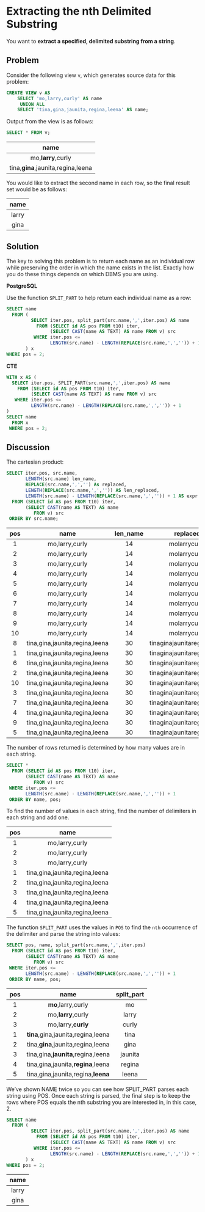 # Extracting the nth Delimited Substring

You want to **extract a specified, delimited substring from a string**.

## Problem

Consider the following view `v`, which generates source data for this problem:

```SQL
CREATE VIEW v AS
    SELECT 'mo,larry,curly' AS name
     UNION ALL
    SELECT 'tina,gina,jaunita,regina,leena' AS name;
```
Output from the view is as follows:

```SQL
SELECT * FROM v;
```

|name|
|:------------------------------:|
|mo,**larry**,curly|
|tina,**gina**,jaunita,regina,leena|

You would like to extract the second name in each row, so the final result set would be as follows:

|name|
|:-----:|
|larry|
|gina|

## Solution

The key to solving this problem is to return each name as an individual row while preserving the order in which the name exists in the list. Exactly how you do these things depends on which DBMS you are using.

**PostgreSQL**

Use the function `SPLIT_PART` to help return each individual name as a row:

```SQL
SELECT name
  FROM (
         SELECT iter.pos, split_part(src.name,',',iter.pos) AS name
           FROM (SELECT id AS pos FROM t10) iter,
                (SELECT CAST(name AS TEXT) AS name FROM v) src
          WHERE iter.pos <=
                LENGTH(src.name) - LENGTH(REPLACE(src.name,',','')) + 1
       ) x
WHERE pos = 2;
```

**CTE**

```SQL
WITH x AS (
  SELECT iter.pos, SPLIT_PART(src.name,',',iter.pos) AS name
    FROM (SELECT id AS pos FROM t10) iter,
         (SELECT CAST(name AS TEXT) AS name FROM v) src
   WHERE iter.pos <=
         LENGTH(src.name) - LENGTH(REPLACE(src.name,',','')) + 1
)
SELECT name
  FROM x
 WHERE pos = 2;
```

## Discussion

The cartesian product:

```SQL
SELECT iter.pos, src.name,
       LENGTH(src.name) len_name,
       REPLACE(src.name,',','') As replaced,
       LENGTH(REPLACE(src.name,',','')) AS len_replaced,
       LENGTH(src.name) - LENGTH(REPLACE(src.name,',','')) + 1 AS expr
  FROM (SELECT id AS pos FROM t10) iter,
       (SELECT CAST(name AS TEXT) AS name
          FROM v) src
 ORDER BY src.name;
```

|pos |              name              | len_name |          replaced          | len_replaced | expr|
|:----:|:--------------------------------:|:----------:|:----------------------------:|:--------------:|:------:|
|1 | mo,larry,curly | 14| molarrycurly | 12 |    3|
|  2 | mo,larry,curly                 |       14 | molarrycurly               |           12 |    3|
|  3 | mo,larry,curly                 |       14 | molarrycurly               |           12 |    3|
|  4 | mo,larry,curly                 |       14 | molarrycurly               |           12 |    3|
|  5 | mo,larry,curly                 |       14 | molarrycurly               |           12 |    3|
|  6 | mo,larry,curly                 |       14 | molarrycurly               |           12 |    3|
|  7 | mo,larry,curly                 |       14 | molarrycurly               |           12 |    3|
|  8 | mo,larry,curly                 |       14 | molarrycurly               |           12 |    3|
|  9 | mo,larry,curly                 |       14 | molarrycurly               |           12 |    3|
| 10 | mo,larry,curly                 |       14 | molarrycurly               |           12 |    3|
|  8 | tina,gina,jaunita,regina,leena |       30 | tinaginajaunitareginaleena |           26 |    5|
|  1 | tina,gina,jaunita,regina,leena |       30 | tinaginajaunitareginaleena |           26 |    5|
|  6 | tina,gina,jaunita,regina,leena |       30 | tinaginajaunitareginaleena |           26 |    5|
|  2 | tina,gina,jaunita,regina,leena |       30 | tinaginajaunitareginaleena |           26 |    5|
| 10 | tina,gina,jaunita,regina,leena |       30 | tinaginajaunitareginaleena |           26 |    5|
|  3 | tina,gina,jaunita,regina,leena |       30 | tinaginajaunitareginaleena |           26 |    5|
|  7 | tina,gina,jaunita,regina,leena |       30 | tinaginajaunitareginaleena |           26 |    5|
|  4 | tina,gina,jaunita,regina,leena |       30 | tinaginajaunitareginaleena |           26 |    5|
|  9 | tina,gina,jaunita,regina,leena |       30 | tinaginajaunitareginaleena |           26 |    5|
|  5 | tina,gina,jaunita,regina,leena |       30 | tinaginajaunitareginaleena |           26 |    5|


The number of rows returned is determined by how many values are in each string.

```SQL
SELECT *
  FROM (SELECT id AS pos FROM t10) iter,
       (SELECT CAST(name AS TEXT) AS name
          FROM v) src
 WHERE iter.pos <=
       LENGTH(src.name) - LENGTH(REPLACE(src.name,',','')) + 1
 ORDER BY name, pos;
```

To find the number of values in each string, find the number of delimiters in each string and add one.

|pos |              name|
|:--:|:-------------------------------:|
|  1 | mo,larry,curly|
|  2 | mo,larry,curly|
|  3 | mo,larry,curly|
|  1 | tina,gina,jaunita,regina,leena|
|  2 | tina,gina,jaunita,regina,leena|
|  3 | tina,gina,jaunita,regina,leena|
|  4 | tina,gina,jaunita,regina,leena|
|  5 | tina,gina,jaunita,regina,leena|

The function `SPLIT_PART` uses the values in `POS` to find the `nth` occurrence of the delimiter and parse the string into values:

```SQL
SELECT pos, name, split_part(src.name,',',iter.pos)
  FROM (SELECT id AS pos FROM t10) iter,
       (SELECT CAST(name AS TEXT) AS name
          FROM v) src
 WHERE iter.pos <=
       LENGTH(src.name) - LENGTH(REPLACE(src.name,',','')) + 1
 ORDER BY name, pos;
```

|pos |              name              | split_part|
|:---:|:-----------------------------:|:-----------:|
|  1 | **mo**,larry,curly                 | mo|
|  2 | mo,**larry**,curly                 | larry|
|  3 | mo,larry,**curly**                 | curly|
|  1 | **tina**,gina,jaunita,regina,leena | tina|
|  2 | tina,**gina**,jaunita,regina,leena | gina|
|  3 | tina,gina,**jaunita**,regina,leena | jaunita|
|  4 | tina,gina,jaunita,**regina**,leena | regina|
|  5 | tina,gina,jaunita,regina,**leena** | leena|

We’ve shown NAME twice so you can see how SPLIT_PART parses each string using POS. Once each string is parsed, the final step is to keep the rows where POS equals the nth substring you are interested in, in this case, 2.

```SQL
SELECT name
  FROM (
         SELECT iter.pos, split_part(src.name,',',iter.pos) AS name
           FROM (SELECT id AS pos FROM t10) iter,
                (SELECT CAST(name AS TEXT) AS name FROM v) src
          WHERE iter.pos <=
                LENGTH(src.name) - LENGTH(REPLACE(src.name,',','')) + 1;
       ) x
WHERE pos = 2;
```

|name|
|:-----:|
|larry|
|gina|

